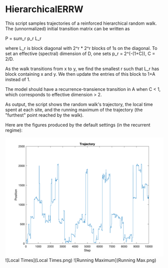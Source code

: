 # HierarchicalERRW
This script samples trajectories of a reinforced hierarchical random walk. The (unnormalized) initial transition matrix can be written as

P = sum_r p_r L_r
 
where L_r is block diagonal with 2^r * 2^r blocks of 1s on the diagonal. To set an effective (spectral) dimension of D, one sets
p_r = 2^(-(1+C)),  C = 2/D.

As the walk transitions from x to y, we find the smallest r such that L_r has block containing x and y. We then update the entries of this block to 1+A instead of 1.

The model should have a recurrence-transience transition in A when C < 1, which corresponds to effective dimension > 2.

As output, the script shows the random walk's trajectory, the local time spent at each site, and the running maximum of the trajectory (the "furthest" point reached by the walk).

Here are the figures produced by the default settings (in the recurrent regime):

![Trajectory](Trajectory.png)
![Local Times](Local Times.png)
![Running Maximum](Running Max.png)
